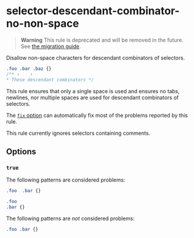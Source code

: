 # selector-descendant-combinator-no-non-space

> **Warning** This rule is deprecated and will be removed in the future. See [the migration guide](https://github.com/stylelint/stylelint/tree/15.10.1/docsmigration-guideto-15.md).

Disallow non-space characters for descendant combinators of selectors.

<!-- prettier-ignore -->
```css
.foo .bar .baz {}
/** ↑    ↑
* These descendant combinators */
```

This rule ensures that only a single space is used and ensures no tabs, newlines, nor multiple spaces are used for descendant combinators of selectors.

The [`fix` option](https://github.com/stylelint/stylelint/tree/15.10.1/docsuser-guideoptions.md#fix) can automatically fix most of the problems reported by this rule.

This rule currently ignores selectors containing comments.

## Options

### `true`

The following patterns are considered problems:

<!-- prettier-ignore -->
```css
.foo  .bar {}
```

<!-- prettier-ignore -->
```css
.foo
.bar {}
```

The following patterns are _not_ considered problems:

<!-- prettier-ignore -->
```css
.foo .bar {}
```
